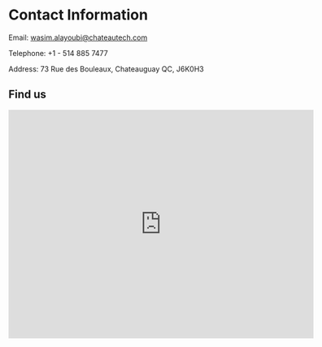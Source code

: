 
# Contact Information
Email: wasim.alayoubi@chateautech.com

Telephone: +1 - 514 885 7477

Address: 73 Rue des Bouleaux, Chateauguay QC, J6K0H3

## Find us

<iframe src="https://www.google.com/maps/embed?pb=!1m18!1m12!1m3!1d11214.580239394638!2d-73.7318167!3d45.355976749999996!2m3!1f0!2f0!3f0!3m2!1i1024!2i768!4f13.1!3m3!1m2!1s0x4cc914d1d3bb755d%3A0x12a5e6a2d1723ca!2s73%20Rue%20des%20Bouleaux%2C%20Ch%C3%A2teauguay%2C%20QC%20J6K%204A4!5e0!3m2!1sen!2sca!4v1671930186690!5m2!1sen!2sca" width="600" height="450" style="border:0;" allowfullscreen="" loading="lazy" referrerpolicy="no-referrer-when-downgrade"></iframe>
